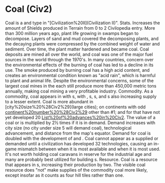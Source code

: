 # Coal (Civ2)

Coal is a and type in "[Civilization%20II](Civilization II)".
Stats.
Increases the amount of Shields produced in Terrain from 0 to 2
Civilopedia entry.
More than 300 million years ago, plant life growing in swamps began to decompose. Layers of sand and mud covered the decomposing plants, and the decaying plants were compressed by the combined weight of water and sediment. Over time, the plant matter hardened and became coal. Coal deposits are mined all over the world, and coal was one of the major fuel sources in the world through the 1970's. In many countries, concern over the environmental effects of the burning of coal has led to a decline in its use. The smoke produced by burning coal has a high acid content, and creates an environmental condition known as "acid rain", which is harmful to plant and animal life. Despite the environmental concerns, some of the largest coal mines in the each still produce more than 450,000 metric tons annually, making coal mining a very profitable industry.
Commodity.
As a commodity, coal appears in with s, with , s, s, and s also increasing supply to a lesser extent. Coal is more abundant in [city%20size%20%28Civ2%29](large cities); on continents with odd [continent%20number%20%28Civ2%29](numbers) other than #1; and for that have not yet developed 20 [List%20of%20advances%20in%20Civ2](technologies). 
The value of a coal or is multiplied by 2½ times if it is in demand. Demand increases with city size (no city under size 5 will demand coal), technological advancement, and distance from the map's equator. Demand for coal is doubled with the development of and .
Coal cannot appear as a supplied or demanded until a civilization has developed 32 technologies, causing an in-game mismatch between when it is most available and when it is most used. It's not worth holding coal caravans in reserve for the industrial age and many are probably best utilized for building s.
Resource.
Coal is a resource that appears in s, increasing their production by two. The visible coal resource does "not" make supplies of the commodity coal more likely, except insofar as it counts as four hill tiles rather than one.